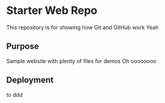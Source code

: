 # Starter Web Repo

This repository is for showing how Git and GitHub work
Yeah

## Purpose

Sample website with plenty of files for demos
Oh
oooooooo

## Deployment
to ddd